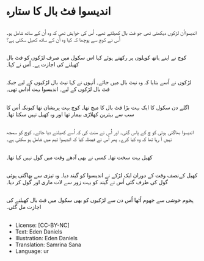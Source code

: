# اندیسوا فٹ بال کا ستارہ

##
اندیسوااُن لڑکوں دیکھتی تھی جو فٹ بال کھیلتے تھے۔ اُس کی خواہش تھی کہ وہ اُن کے ساتھ شامل ہو۔ اُس نے کوچ سے پوچھا کہ کیا وہ اُن کے ساتھ کھیل سکتی ہے؟

##
کوچ نے اپنے ہاتھ کوہلوں پر رکھتے ہوئے کہا اس سکول میں صرف لڑکوں کو فٹ بال کھیلنے کی اجازت ہے۔ اُس نے کہا۔

##
لڑکوں نے اُسے بتایا کہ وہ نیٹ بال میں جائے۔ اُنہوں نے کہا نیٹ بال لڑکیوں کے لیے جبکہ فٹ بال لڑکوں کے لیے۔ اندیسوا بہت اُداس تھی۔

##
اگلے دن سکول کا ایک بہت بڑا فٹ بال کا میچ تھا۔ کوچ بہت پریشان تھا کیونکہ اُس کا سب سے بہترین کھلاڑی بیمار تھا اور وہ کھیل نہیں سکتا تھا۔

##
اندیسوا بھاگتی ہوئی کو چ کے پاس گئی۔ اور اُس نے منت کی کہ اُسے کھیلنے دیا جائے۔ کوچ کو سمجھ نہیں آ رہا تھا کہ وہ کیا کرے۔ پھر اُس نے فیصلہ کیا کہ اندیسوا ٹیم میں شامل ہو سکتی ہے۔

##
کھیل بہت سخت تھا۔ کسی نے بھی آدھے وقت میں گول نہیں کیا تھا۔

##
کھیل کےنصف وقت کے دوران ایک لڑکے نے اندیسوا کو گیند دیا۔ وہ تیزی سے بھاگتی ہوئی گول کی طرف گئی اُس نے گیند کو بہت زور سے لات ماری اور گول کر دیا۔

##
ہجوم خوشی سے جھوم اُٹھا اُس دن سے لڑکیوں کو بھی سکول میں فٹ بال کھیلنے کی اجازت مل گئی۔

##
* License: [CC-BY-NC]
* Text: Eden Daniels
* Illustration: Eden Daniels
* Translation: Samrina Sana
* Language: ur
